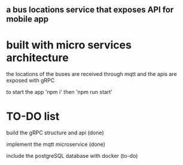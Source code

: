 ## a bus locations service that exposes API for mobile app
# built with micro services architecture 
the locations of the buses are received through mqtt and the apis are exposed with gRPC

to start the app 'npm i' then 'npm run start'

# TO-DO list
build the gRPC structure and api (done)

implement the mqtt microservice (done)

include the postgreSQL database with docker (to-do)
